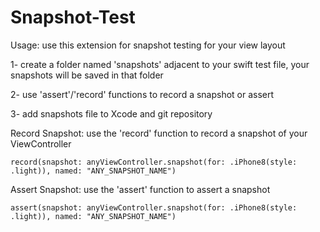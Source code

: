 # Snapshot-Test

Usage:
use this extension for snapshot testing for your view layout 

  1- create a folder named 'snapshots' adjacent to your swift test file, your snapshots will be saved in that folder
  
  2- use 'assert'/'record' functions to record a snapshot or assert 
  
  3- add snapshots file to Xcode and git repository
  

Record Snapshot: 
      use the 'record' function to record a snapshot of your ViewController

  
    record(snapshot: anyViewController.snapshot(for: .iPhone8(style: .light)), named: "ANY_SNAPSHOT_NAME")

  Assert Snapshot: 
      use the 'assert' function to assert a snapshot

      
  
    assert(snapshot: anyViewController.snapshot(for: .iPhone8(style: .light)), named: "ANY_SNAPSHOT_NAME")

	
